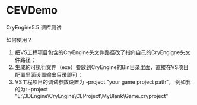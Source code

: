 # CEVDemo
CryEngine5.5 调库测试

如何使用？

1. 把VS工程项目包含的CryEngine头文件路径改了指向自己的CryEngigne头文件路径；
2. 生成的可执行文件（exe）要放到CryEngine的Bin目录里面，直接在VS项目配置里面设置输出目录即可；
3. VS工程项目的调试参数设置为 -project "your game project path"， 例如我的为:
    -project "E:\3DEngine\CryEngine\CEProject\MyBlank\Game.cryproject"
